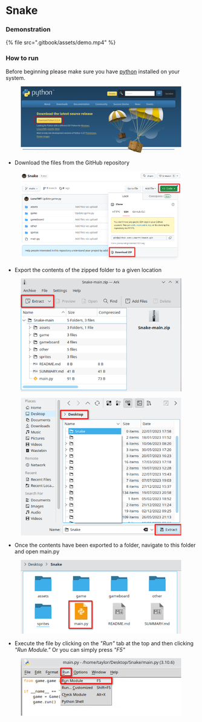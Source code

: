 # Snake

### Demonstration

{% file src=".gitbook/assets/demo.mp4" %}

### How to run

Before beginning please make sure you have [python](https://www.python.org/downloads/) installed on your system.

<div align="center">

<figure><img src=".gitbook/assets/image (4).png" alt=""><figcaption></figcaption></figure>

</div>

* Download the files from the GitHub repository

<div align="center">

<figure><img src=".gitbook/assets/image (3).png" alt=""><figcaption></figcaption></figure>

</div>

* Export the contents of the zipped folder to a given location

<div align="center">

<figure><img src=".gitbook/assets/image (1).png" alt=""><figcaption></figcaption></figure>

</div>

<div align="center">

<figure><img src=".gitbook/assets/image.png" alt=""><figcaption></figcaption></figure>

</div>

* Once the contents have been exported to a folder, navigate to this folder and open main.py

<div align="center">

<figure><img src=".gitbook/assets/image (6).png" alt=""><figcaption></figcaption></figure>

</div>

* Execute the file by clicking on the _"Run"_ tab at the top and then clicking _"Run Module."_ Or you can simply press _"F5"_

<div align="center">

<figure><img src=".gitbook/assets/image (2).png" alt=""><figcaption></figcaption></figure>

</div>
